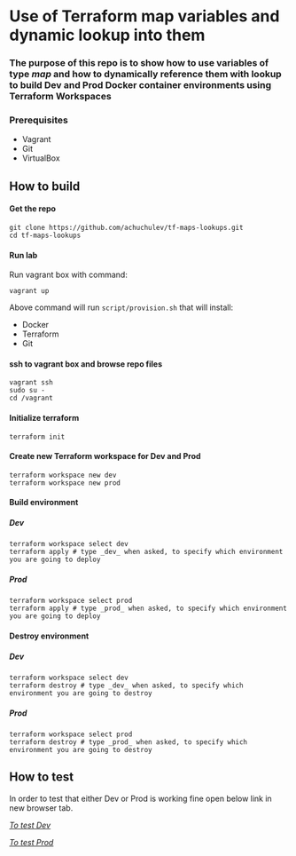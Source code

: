 # Use of Terraform map variables and dynamic lookup into them

### The purpose of this repo is to show how to use variables of type _map_ and how to dynamically reference them with lookup to build Dev and Prod Docker container environments using Terraform Workspaces

### Prerequisites

* Vagrant
* Git
* VirtualBox

## How to build

#### Get the repo

```
git clone https://github.com/achuchulev/tf-maps-lookups.git
cd tf-maps-lookups
```

#### Run lab

Run vagrant box with command:

```
vagrant up
```

Above command will run `script/provision.sh` that will install:

- Docker
- Terraform
- Git

#### ssh to vagrant box and browse repo files

```
vagrant ssh
sudo su -
cd /vagrant
```

#### Initialize terraform

`terraform init`

#### Create new Terraform workspace for Dev and Prod

```
terraform workspace new dev
terraform workspace new prod
```

#### Build environment

##### Dev

```
terraform workspace select dev
terraform apply # type _dev_ when asked, to specify which environment you are going to deploy
```

##### Prod

```
terraform workspace select prod
terraform apply # type _prod_ when asked, to specify which environment you are going to deploy
```

#### Destroy environment

##### Dev

```
terraform workspace select dev
terraform destroy # type _dev_ when asked, to specify which environment you are going to destroy
```

##### Prod

```
terraform workspace select prod
terraform destroy # type _prod_ when asked, to specify which environment you are going to destroy
```
 
## How to test 

In order to test that either Dev or Prod is working fine open below link in new browser tab.

[*To test Dev*](http://192.168.0.10:8080)

[*To test Prod*](http://192.168.0.10:80)
